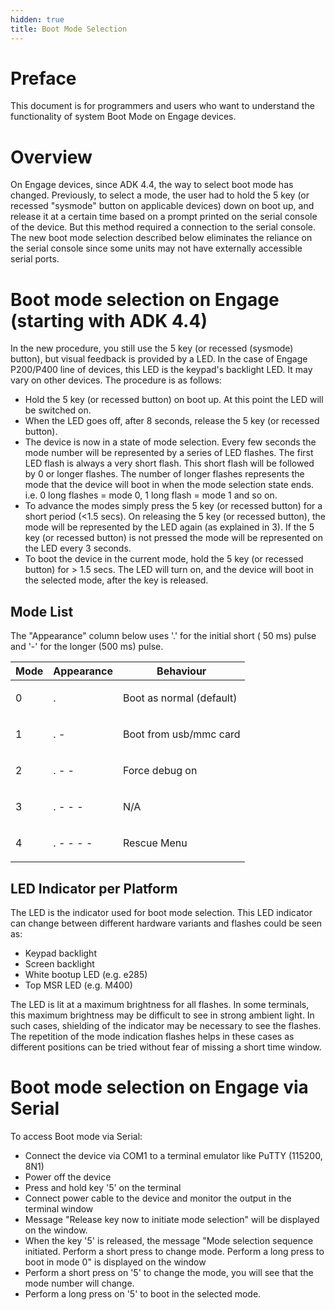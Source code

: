 ```yaml
---
hidden: true
title: Boot Mode Selection
---
```


# Preface <a href="#sec_boot_mode_selection_preface" id="sec_boot_mode_selection_preface"></a>

This document is for programmers and users who want to understand the functionality of system Boot Mode on Engage devices.

# Overview <a href="#sec_boot_mode_selection_overview" id="sec_boot_mode_selection_overview"></a>

On Engage devices, since ADK 4.4, the way to select boot mode has changed. Previously, to select a mode, the user had to hold the 5 key (or recessed \"sysmode\" button on applicable devices) down on boot up, and release it at a certain time based on a prompt printed on the serial console of the device. But this method required a connection to the serial console. The new boot mode selection described below eliminates the reliance on the serial console since some units may not have externally accessible serial ports.

# Boot mode selection on Engage (starting with ADK 4.4) <a href="#sec_boot_mode_selection" id="sec_boot_mode_selection"></a>

In the new procedure, you still use the 5 key (or recessed (sysmode) button), but visual feedback is provided by a LED. In the case of Engage P200/P400 line of devices, this LED is the keypad\'s backlight LED. It may vary on other devices. The procedure is as follows:

- Hold the 5 key (or recessed button) on boot up. At this point the LED will be switched on.
- When the LED goes off, after 8 seconds, release the 5 key (or recessed button).
- The device is now in a state of mode selection. Every few seconds the mode number will be represented by a series of LED flashes. The first LED flash is always a very short flash. This short flash will be followed by 0 or longer flashes. The number of longer flashes represents the mode that the device will boot in when the mode selection state ends. i.e. 0 long flashes = mode 0, 1 long flash = mode 1 and so on.
- To advance the modes simply press the 5 key (or recessed button) for a short period (\<1.5 secs). On releasing the 5 key (or recessed button), the mode will be represented by the LED again (as explained in 3). If the 5 key (or recessed button) is not pressed the mode will be represented on the LED every 3 seconds.
- To boot the device in the current mode, hold the 5 key (or recessed button) for \> 1.5 secs. The LED will turn on, and the device will boot in the selected mode, after the key is released.

## Mode List <a href="#subsec_boot_mode_selection_mode_list" id="subsec_boot_mode_selection_mode_list"></a>

The \"Appearance\" column below uses \'.\' for the initial short ( 50 ms) pulse and \'-\' for the longer (500 ms) pulse.

| Mode | Appearance | Behaviour |
|----|----|----|
| <p>0</p> | <p>.</p> | <p>Boot as normal (default)</p> |
| <p>1</p> | <p>. -</p> | <p>Boot from usb/mmc card</p> |
| <p>2</p> | <p>. - -</p> | <p>Force debug on</p> |
| <p>3</p> | <p>. - - -</p> | <p>N/A</p> |
| <p>4</p> | <p>. - - - -</p> | <p>Rescue Menu</p> |

## LED Indicator per Platform <a href="#subsec_boot_mode_selection_led_indicator_per_platform" id="subsec_boot_mode_selection_led_indicator_per_platform"></a>

The LED is the indicator used for boot mode selection. This LED indicator can change between different hardware variants and flashes could be seen as:

- Keypad backlight
- Screen backlight
- White bootup LED (e.g. e285)
- Top MSR LED (e.g. M400)

The LED is lit at a maximum brightness for all flashes. In some terminals, this maximum brightness may be difficult to see in strong ambient light. In such cases, shielding of the indicator may be necessary to see the flashes. The repetition of the mode indication flashes helps in these cases as different positions can be tried without fear of missing a short time window.

# Boot mode selection on Engage via Serial <a href="#sec_boot_mode_selection_engage_serial" id="sec_boot_mode_selection_engage_serial"></a>

To access Boot mode via Serial:

- Connect the device via COM1 to a terminal emulator like PuTTY (115200, 8N1)
- Power off the device
- Press and hold key \'5\' on the terminal
- Connect power cable to the device and monitor the output in the terminal window
- Message \"Release key now to initiate mode selection\" will be displayed on the window.
- When the key \'5\' is released, the message \"Mode selection sequence initiated. Perform a short press to change mode. Perform a long press to boot in mode 0\" is displayed on the window
- Perform a short press on \'5\' to change the mode, you will see that the mode number will change.
- Perform a long press on \'5\' to boot in the selected mode.
